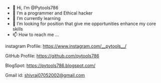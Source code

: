 - 👋 Hi, I’m @Pytools786
- 👀 I’m a programmer and Ethical hacker
- 🌱 I’m currently learning 
- 💞️ I’m looking for position that give me opportunities enhance my core skills
- 📫 How to reach me ...


instagram Profile: https://www.instagram.com/__pytools__/

GitHub Profile: https://github.com/pytools786

BlogSpot: https://pytools786.blogspot.com/

Gmail id: shivraj07052002@gmail.com

